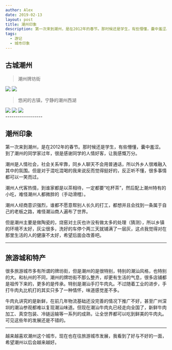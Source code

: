 ```yaml
---
author: Alex
date: 2019-02-13
layout: post
title: 潮州印象
description: 第一次来到潮州，是在2012年的春节。那时候还是学生，有些懵懂，囊中羞涩。到了潮州的同学家过年，很是感谢同学的人情好客，让我感慨万分。
tags: 
  - 游记
  - 城市印象
---
```


## 古城潮州

> 潮州牌坊街

<escape>
  <div class="photoset-grid" data-layout="2">
    <img src="https://cdn.jsdelivr.net/gh/SANGET/blog-v3@master/content/assets/images/trip/chaozhou/1.jpg">
    <img src="https://cdn.jsdelivr.net/gh/SANGET/blog-v3@master/content/assets/images/trip/chaozhou/2.jpg">
  </div>
</escape>

> 悠闲的古镇，宁静的潮州西湖

<escape>
  <div class="photoset-grid" data-layout="3">
    <img src="https://cdn.jsdelivr.net/gh/SANGET/blog-v3@master/content/assets/images/trip/chaozhou/3.jpg">
    <img src="https://cdn.jsdelivr.net/gh/SANGET/blog-v3@master/content/assets/images/trip/chaozhou/4.jpg">
    <img src="https://cdn.jsdelivr.net/gh/SANGET/blog-v3@master/content/assets/images/trip/chaozhou/5.jpg">
  </div>
</escape>
------------------

## 潮州印象

第一次来到潮州，是在2012年的春节。那时候还是学生，有些懵懂，囊中羞涩。到了潮州的同学家过年，很是感谢同学的人情好客，让我感慨万分。

潮州是人情社会，社会关系牢靠，同乡人聊天不会用普通话，所以外乡人很难融入其中的氛围。但是对于混吃混喝的我来说反而觉得挺好的，反正听不懂，很多事情都可以一笑而过。

潮州人代客热情，到谁家都是以茶相待，一定都要“吃杯茶”，然后配上潮州特有的小吃，难怪潮州人都微胖的（手动滑稽）。

潮州人经商意识强烈，谁都不愿意帮别人长久的打工，都想并且会找到一条属于自己的老板之路，难怪潮汕商人遍布了世界。

但是潮州主要是做陶瓷的，烧窑对土灰也许没有做太多的处理（猜测），所以乡镇的环境不太好，灰尘很多，洗好的车停个两三天就铺满了一层灰，这点我觉得对在那里生活的人的健康不太好，希望后面会改善吧。

------------------

## 旅游城和特产

很多旅游城市多有所谓的牌坊街，但是潮州的是很特别，特别的潮汕风格，也特别的大。和杭州的不同，潮州的牌坊街不那么整齐，却更有生活的气息，很多店铺都是祖传下来的，更多的是传承。特别是潮汕手打牛肉丸。不过随着工业的进步，手打牛肉丸比机打的其实只多了一种情怀，味道感觉差不多。

牛肉丸讲究的是新鲜，在前几年物流基础还没完善的情况下推广不好，甚至广州深圳的潮汕参观都难以复现潮汕味道。但现在潮汕牛肉丸已经走向全国了，新鲜牛肉加工、真空包装、冷链运输等一系列的成熟，让全世界都可以吃到鲜美的牛肉丸。可见这些年的发展还是不错的。

------------------

越来越喜欢潮州这个城市，现在也在往旅游城市发展，我看到了好与不好的一面，希望潮州以后会越来越好。
